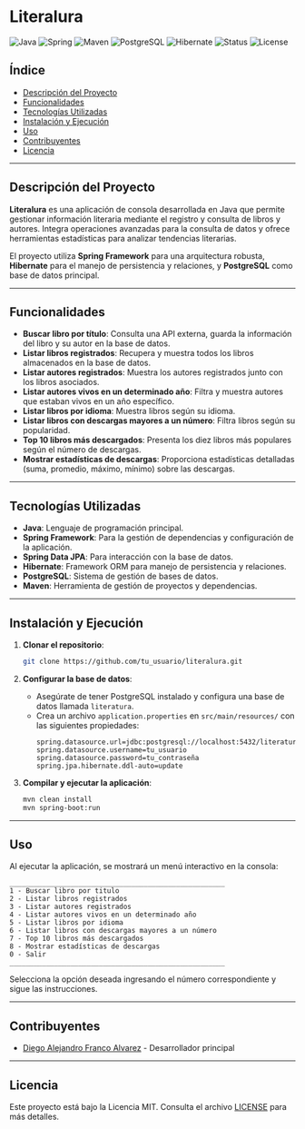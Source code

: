 # Literalura

![Java](https://img.shields.io/badge/Java-ED8B00?style=for-the-badge&logo=java&logoColor=white)
![Spring](https://img.shields.io/badge/Spring-6DB33F?style=for-the-badge&logo=spring&logoColor=white)
![Maven](https://img.shields.io/badge/Maven-C71A36?style=for-the-badge&logo=apache-maven&logoColor=white)
![PostgreSQL](https://img.shields.io/badge/PostgreSQL-316192?style=for-the-badge&logo=postgresql&logoColor=white)
![Hibernate](https://img.shields.io/badge/Hibernate-59666C?style=for-the-badge&logo=hibernate&logoColor=white)
![Status](https://img.shields.io/badge/Status-En%20Desarrollo-yellow?style=for-the-badge)
![License](https://img.shields.io/badge/License-MIT-blue?style=for-the-badge)

## Índice

- [Descripción del Proyecto](#descripción-del-proyecto)
- [Funcionalidades](#funcionalidades)
- [Tecnologías Utilizadas](#tecnologías-utilizadas)
- [Instalación y Ejecución](#instalación-y-ejecución)
- [Uso](#uso)
- [Contribuyentes](#contribuyentes)
- [Licencia](#licencia)

---

## Descripción del Proyecto

**Literalura** es una aplicación de consola desarrollada en Java que permite gestionar información literaria mediante el registro y consulta de libros y autores. Integra operaciones avanzadas para la consulta de datos y ofrece herramientas estadísticas para analizar tendencias literarias.

El proyecto utiliza **Spring Framework** para una arquitectura robusta, **Hibernate** para el manejo de persistencia y relaciones, y **PostgreSQL** como base de datos principal.

---

## Funcionalidades

- **Buscar libro por título**: Consulta una API externa, guarda la información del libro y su autor en la base de datos.
- **Listar libros registrados**: Recupera y muestra todos los libros almacenados en la base de datos.
- **Listar autores registrados**: Muestra los autores registrados junto con los libros asociados.
- **Listar autores vivos en un determinado año**: Filtra y muestra autores que estaban vivos en un año específico.
- **Listar libros por idioma**: Muestra libros según su idioma.
- **Listar libros con descargas mayores a un número**: Filtra libros según su popularidad.
- **Top 10 libros más descargados**: Presenta los diez libros más populares según el número de descargas.
- **Mostrar estadísticas de descargas**: Proporciona estadísticas detalladas (suma, promedio, máximo, mínimo) sobre las descargas.

---

## Tecnologías Utilizadas

- **Java**: Lenguaje de programación principal.
- **Spring Framework**: Para la gestión de dependencias y configuración de la aplicación.
- **Spring Data JPA**: Para interacción con la base de datos.
- **Hibernate**: Framework ORM para manejo de persistencia y relaciones.
- **PostgreSQL**: Sistema de gestión de bases de datos.
- **Maven**: Herramienta de gestión de proyectos y dependencias.

---

## Instalación y Ejecución

1. **Clonar el repositorio**:
   ```bash
   git clone https://github.com/tu_usuario/literalura.git
   ```

2. **Configurar la base de datos**:
   - Asegúrate de tener PostgreSQL instalado y configura una base de datos llamada `literatura`.
   - Crea un archivo `application.properties` en `src/main/resources/` con las siguientes propiedades:
     ```properties
     spring.datasource.url=jdbc:postgresql://localhost:5432/literatura
     spring.datasource.username=tu_usuario
     spring.datasource.password=tu_contraseña
     spring.jpa.hibernate.ddl-auto=update
     ```

3. **Compilar y ejecutar la aplicación**:
   ```bash
   mvn clean install
   mvn spring-boot:run
   ```

---

## Uso

Al ejecutar la aplicación, se mostrará un menú interactivo en la consola:

```
_____________________________________________________
1 - Buscar libro por titulo
2 - Listar libros registrados
3 - Listar autores registrados
4 - Listar autores vivos en un determinado año
5 - Listar libros por idioma
6 - Listar libros con descargas mayores a un número
7 - Top 10 libros más descargados
8 - Mostrar estadísticas de descargas
0 - Salir
_____________________________________________________
```

Selecciona la opción deseada ingresando el número correspondiente y sigue las instrucciones.

---

## Contribuyentes

- [Diego Alejandro Franco Alvarez](https://github.com/tu_usuario) - Desarrollador principal

---

## Licencia

Este proyecto está bajo la Licencia MIT. Consulta el archivo [LICENSE](LICENSE) para más detalles.
